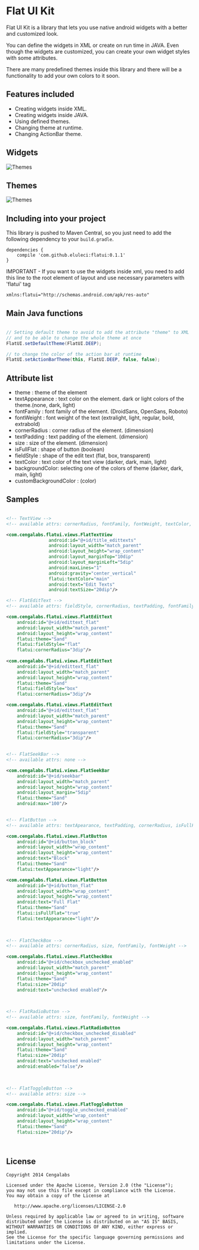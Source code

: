 Flat UI Kit
===================

Flat UI Kit is a library that lets you use native android widgets with a better and customized look.

You can define the widgets in XML or create on run time in JAVA. Even though the widgets are customized, you can create your own widget styles with some attributes.

There are many predefined themes inside this library and there will be a functionality to add your own colors to it soon.


Features included
-----------------
* Creating widgets inside XML.
* Creating widgets inside JAVA.
* Using defined themes.
* Changing theme at runtime.
* Changing ActionBar theme.


Widgets
-----------
![Themes][1]

Themes
-----------
![Themes][2]

 [1]: https://raw.github.com/eluleci/FlatUI/master/sample-images/showcase.png
 [2]: https://raw.github.com/eluleci/FlatUI/master/sample-images/themes.png

Including into your project
-------------------------

This library is pushed to Maven Central, so you just need to add the following dependency to your `build.gradle`.

    dependencies {
        compile 'com.github.eluleci:flatui:0.1.1'
    }


IMPORTANT - If you want to use the widgets inside xml, you need to add this line to the root element of layout and use necessary parameters with 'flatui' tag
```xml
xmlns:flatui="http://schemas.android.com/apk/res-auto"
```

## Main Java functions

```java

// Setting default theme to avoid to add the attribute "theme" to XML 
// and to be able to change the whole theme at once
FlatUI.setDefaultTheme(FlatUI.DEEP);

// to change the color of the action bar at runtime
FlatUI.setActionBarTheme(this, FlatUI.DEEP, false, false);

```

## Attribute list

- theme          :  theme of the element
- textAppearance :  text color on the element. dark or light colors of the theme.(none, dark, light)
- fontFamily     :  font family of the element. (DroidSans, OpenSans, Roboto)
- fontWeight     :  font weight of the text (extralight, light, regular, bold, extrabold)
- cornerRadius   :  corner radius of the element. (dimension)
- textPadding    :  text padding of the element. (dimension)
- size           :  size of the element. (dimension)
- isFullFlat     :  shape of button (boolean)
- fieldStyle     :  shape of the edit text (flat, box, transparent)
- textColor      :  text color of the text view (darker, dark, main, light)
- backgroundColor:  selecting one of the colors of theme (darker, dark, main, light)
- customBackgroundColor : (color)

## Samples

```xml

<!-- TextView -->
<!-- available attrs: cornerRadius, fontFamily, fontWeight, textColor, backgroundColor, customBackgroundColor -->

<com.cengalabs.flatui.views.FlatTextView
                android:id="@+id/title_edittexts"
                android:layout_width="match_parent"
                android:layout_height="wrap_content"
                android:layout_marginTop="10dip"
                android:layout_marginLeft="5dip"
                android:maxLines="1"
                android:gravity="center_vertical"
                flatui:textColor="main"
                android:text="Edit Texts"
                android:textSize="20dip"/>

<!-- FlatEditText -->
<!-- available attrs: fieldStyle, cornerRadius, textPadding, fontFamily, fontWeight, textAppearance -->

<com.cengalabs.flatui.views.FlatEditText
	android:id="@+id/edittext_flat"
	android:layout_width="match_parent"
	android:layout_height="wrap_content"                        
	flatui:theme="Sand"
	flatui:fieldStyle="flat"
	flatui:cornerRadius="3dip"/>
	
<com.cengalabs.flatui.views.FlatEditText
	android:id="@+id/edittext_flat"
	android:layout_width="match_parent"
	android:layout_height="wrap_content"                        
	flatui:theme="Sand"
	flatui:fieldStyle="box"
	flatui:cornerRadius="3dip"/>

<com.cengalabs.flatui.views.FlatEditText
	android:id="@+id/edittext_flat"
	android:layout_width="match_parent"
	android:layout_height="wrap_content"                        
	flatui:theme="Sand"
	flatui:fieldStyle="transparent"
	flatui:cornerRadius="3dip"/>
	

<!-- FlatSeekBar -->
<!-- available attrs: none -->

<com.cengalabs.flatui.views.FlatSeekBar
	android:id="@+id/seekbar"
	android:layout_width="match_parent"
	android:layout_height="wrap_content"
	android:layout_margin="5dip"
	flatui:theme="Sand"
	android:max="100"/>
	

<!-- FlatButton -->
<!-- available attrs: textApearance, textPadding, cornerRadius, isFullFlat, fontFamily, fontWeight -->

<com.cengalabs.flatui.views.FlatButton
	android:id="@+id/button_block"
	android:layout_width="wrap_content"
	android:layout_height="wrap_content"
	android:text="Block"
	flatui:theme="Sand"
	flatui:textAppearance="light"/>

<com.cengalabs.flatui.views.FlatButton
	android:id="@+id/button_flat"
	android:layout_width="wrap_content"
	android:layout_height="wrap_content"
	android:text="Full Flat"
	flatui:theme="Sand"
	flatui:isFullFlat="true"
	flatui:textAppearance="light"/>
	

	
<!-- FlatCheckBox -->
<!-- available attrs: cornerRadius, size, fontFamily, fontWeight -->

<com.cengalabs.flatui.views.FlatCheckBox
	android:id="@+id/checkbox_unchecked_enabled"
	android:layout_width="match_parent"
	android:layout_height="wrap_content"
	flatui:theme="Sand"
	flatui:size="20dip"
	android:text="unchecked enabled"/>

	
	
<!-- FlatRadioButton -->
<!-- available attrs: size, fontFamily, fontWeight -->

<com.cengalabs.flatui.views.FlatRadioButton
	android:id="@+id/checkbox_unchecked_disabled"
	android:layout_width="match_parent"
	android:layout_height="wrap_content"	
	flatui:theme="Sand"
	flatui:size="20dip"
	android:text="unchecked enabled"
	android:enabled="false"/>
	
	

<!-- FlatToggleButton -->
<!-- available attrs: size -->

<com.cengalabs.flatui.views.FlatToggleButton
	android:id="@+id/toggle_unchecked_enabled"
	android:layout_width="wrap_content"
	android:layout_height="wrap_content"
	flatui:theme="Sand"
	flatui:size="20dip"/>

	
```

License
--------

    Copyright 2014 Cengalabs

    Licensed under the Apache License, Version 2.0 (the "License");
    you may not use this file except in compliance with the License.
    You may obtain a copy of the License at

       http://www.apache.org/licenses/LICENSE-2.0

    Unless required by applicable law or agreed to in writing, software
    distributed under the License is distributed on an "AS IS" BASIS,
    WITHOUT WARRANTIES OR CONDITIONS OF ANY KIND, either express or implied.
    See the License for the specific language governing permissions and
    limitations under the License.